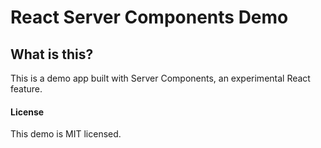 # React Server Components Demo

## What is this?

This is a demo app built with Server Components, an experimental React feature. 

#### License
This demo is MIT licensed.
